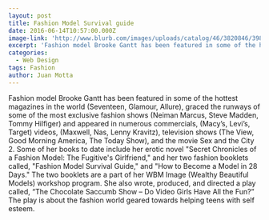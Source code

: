 ```yaml
---
layout: post
title: Fashion Model Survival guide
date: 2016-06-14T10:57:00.000Z
image-link: 'http://www.blurb.com/images/uploads/catalog/46/3820846/3984071-6562e26c74d1051ae04ed332ef1e12dd.jpg'
excerpt: 'Fashion model Brooke Gantt has been featured in some of the hottest magazines in the world (Seventeen, Glamour, Allure), graced the runways of some of the most exclusive fashion shows...'
categories:
  - Web Design
tags: Fashion
author: Juan Motta
---
```



Fashion model Brooke Gantt has been featured in some of the hottest magazines in the world (Seventeen, Glamour, Allure), graced the runways of some of the most exclusive fashion shows (Neiman Marcus, Steve Madden, Tommy Hilfiger) and appeared in numerous commercials, (Macy’s, Levi’s, Target) videos, (Maxwell, Nas, Lenny Kravitz), television shows (The View, Good Morning America, The Today Show), and the movie Sex and the City 2. Some of her books to date include her erotic novel "Secret Chronicles of a Fashion Model: The Fugitive's Girlfriend," and her two fashion booklets called, "Fashion Model Survival Guide," and "How to Become a Model in 28 Days." The two booklets are a part of her WBM Image (Wealthy Beautiful Models) workshop program. She also wrote, produced, and directed a play called, “The Chocolate Saccumb Show – Do Video Girls Have All the Fun?” The play is about the fashion world geared towards helping teens with self esteem.